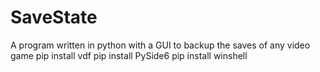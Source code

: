 # SaveState
A program written in python with a GUI to backup the saves of any video game 
pip install vdf 
pip install PySide6 
pip install winshell
